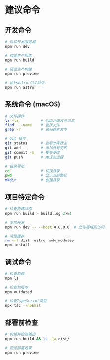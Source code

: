 # 建议命令

## 开发命令
```bash
# 启动开发服务器
npm run dev

# 构建生产版本
npm run build

# 预览生产构建
npm run preview

# 运行astro CLI命令
npm run astro
```

## 系统命令 (macOS)
```bash
# 文件操作
ls -la          # 列出详细文件信息
find . -name    # 查找文件
grep -r         # 递归搜索文本

# Git 操作
git status      # 查看仓库状态
git add .       # 添加所有更改
git commit -m   # 提交更改
git push        # 推送到远程

# 目录导航
cd              # 切换目录
pwd             # 显示当前路径
mkdir           # 创建目录
```

## 项目特定命令
```bash
# 检查构建状态
npm run build > build.log 2>&1

# 本地开发
npm run dev -- --host 0.0.0.0  # 允许局域网访问

# 清理缓存
rm -rf dist .astro node_modules
npm install
```

## 调试命令
```bash
# 检查依赖
npm ls

# 检查包版本
npm outdated

# 检查TypeScript类型
npx tsc --noEmit
```

## 部署前检查
```bash
# 构建并检查输出
npm run build && ls -la dist/

# 预览部署效果
npm run preview
```
